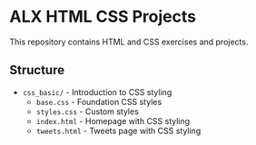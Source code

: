 # ALX HTML CSS Projects

This repository contains HTML and CSS exercises and projects.

## Structure
- `css_basic/` - Introduction to CSS styling
  - `base.css` - Foundation CSS styles
  - `styles.css` - Custom styles
  - `index.html` - Homepage with CSS styling
  - `tweets.html` - Tweets page with CSS styling
